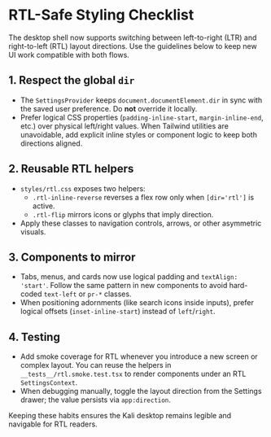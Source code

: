 # RTL-Safe Styling Checklist

The desktop shell now supports switching between left-to-right (LTR) and right-to-left (RTL) layout directions. Use the guidelines below to keep new UI work compatible with both flows.

## 1. Respect the global `dir`

- The `SettingsProvider` keeps `document.documentElement.dir` in sync with the saved user preference. Do **not** override it locally.
- Prefer logical CSS properties (`padding-inline-start`, `margin-inline-end`, etc.) over physical left/right values. When Tailwind utilities are unavoidable, add explicit inline styles or component logic to keep both directions aligned.

## 2. Reusable RTL helpers

- `styles/rtl.css` exposes two helpers:
  - `.rtl-inline-reverse` reverses a flex row only when `[dir='rtl']` is active.
  - `.rtl-flip` mirrors icons or glyphs that imply direction.
- Apply these classes to navigation controls, arrows, or other asymmetric visuals.

## 3. Components to mirror

- Tabs, menus, and cards now use logical padding and `textAlign: 'start'`. Follow the same pattern in new components to avoid hard-coded `text-left` or `pr-*` classes.
- When positioning adornments (like search icons inside inputs), prefer logical offsets (`inset-inline-start`) instead of `left`/`right`.

## 4. Testing

- Add smoke coverage for RTL whenever you introduce a new screen or complex layout. You can reuse the helpers in `__tests__/rtl.smoke.test.tsx` to render components under an RTL `SettingsContext`.
- When debugging manually, toggle the layout direction from the Settings drawer; the value persists via `app:direction`.

Keeping these habits ensures the Kali desktop remains legible and navigable for RTL readers.
